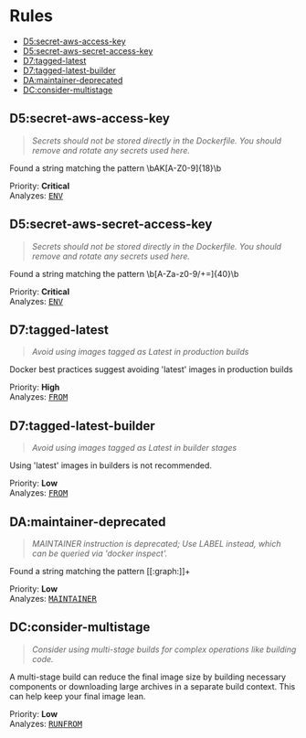 # Rules
*  [D5:secret-aws-access-key](#d5:secret-aws-access-key)
*  [D5:secret-aws-secret-access-key](#d5:secret-aws-secret-access-key)
*  [D7:tagged-latest](#d7:tagged-latest)
*  [D7:tagged-latest-builder](#d7:tagged-latest-builder)
*  [DA:maintainer-deprecated](#da:maintainer-deprecated)
*  [DC:consider-multistage](#dc:consider-multistage)


## D5:secret-aws-access-key

> _Secrets should not be stored directly in the Dockerfile. You should remove and rotate any secrets used here._

Found a string matching the pattern \bAK[A-Z0-9]{18}\b

Priority: **Critical**  
Analyzes: <kbd><a href="https://docs.docker.com/engine/reference/builder/#env">ENV</a></kbd>

## D5:secret-aws-secret-access-key

> _Secrets should not be stored directly in the Dockerfile. You should remove and rotate any secrets used here._

Found a string matching the pattern \b[A-Za-z0-9/&#43;=]{40}\b

Priority: **Critical**  
Analyzes: <kbd><a href="https://docs.docker.com/engine/reference/builder/#env">ENV</a></kbd>

## D7:tagged-latest

> _Avoid using images tagged as Latest in production builds_

Docker best practices suggest avoiding &#39;latest&#39; images in production builds

Priority: **High**  
Analyzes: <kbd><a href="https://docs.docker.com/engine/reference/builder/#from">FROM</a></kbd>

## D7:tagged-latest-builder

> _Avoid using images tagged as Latest in builder stages_

Using &#39;latest&#39; images in builders is not recommended.

Priority: **Low**  
Analyzes: <kbd><a href="https://docs.docker.com/engine/reference/builder/#from">FROM</a></kbd>

## DA:maintainer-deprecated

> _MAINTAINER instruction is deprecated; Use LABEL instead, which can be queried via &#39;docker inspect&#39;._

Found a string matching the pattern [[:graph:]]&#43;

Priority: **Low**  
Analyzes: <kbd><a href="https://docs.docker.com/engine/reference/builder/#maintainer">MAINTAINER</a></kbd>

## DC:consider-multistage

> _Consider using multi-stage builds for complex operations like building code._

A multi-stage build can reduce the final image size by building necessary components or downloading large archives in a separate build context. This can help keep your final image lean.

Priority: **Low**  
Analyzes: <kbd><a href="https://docs.docker.com/engine/reference/builder/#run">RUN</a></kbd><kbd><a href="https://docs.docker.com/engine/reference/builder/#from">FROM</a></kbd>

